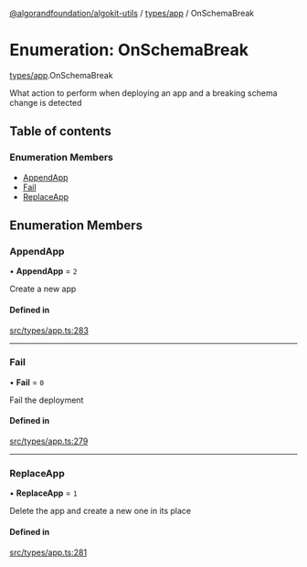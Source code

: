 [@algorandfoundation/algokit-utils](../index.md) / [types/app](../modules/types_app.md) / OnSchemaBreak

# Enumeration: OnSchemaBreak

[types/app](../modules/types_app.md).OnSchemaBreak

What action to perform when deploying an app and a breaking schema change is detected

## Table of contents

### Enumeration Members

- [AppendApp](types_app.OnSchemaBreak.md#appendapp)
- [Fail](types_app.OnSchemaBreak.md#fail)
- [ReplaceApp](types_app.OnSchemaBreak.md#replaceapp)

## Enumeration Members

### AppendApp

• **AppendApp** = ``2``

Create a new app

#### Defined in

[src/types/app.ts:283](https://github.com/algorandfoundation/algokit-utils-ts/blob/main/src/types/app.ts#L283)

___

### Fail

• **Fail** = ``0``

Fail the deployment

#### Defined in

[src/types/app.ts:279](https://github.com/algorandfoundation/algokit-utils-ts/blob/main/src/types/app.ts#L279)

___

### ReplaceApp

• **ReplaceApp** = ``1``

Delete the app and create a new one in its place

#### Defined in

[src/types/app.ts:281](https://github.com/algorandfoundation/algokit-utils-ts/blob/main/src/types/app.ts#L281)
